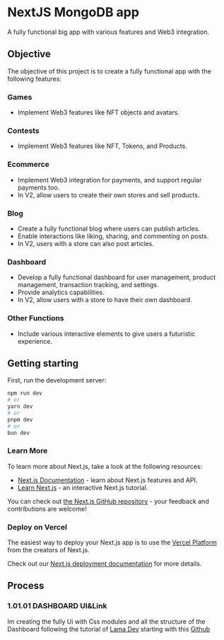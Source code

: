 # NextJS MongoDB app

A fully functional big app with various features and Web3 integration.

## Objective

The objective of this project is to create a fully functional app with the following features:

### Games

- Implement Web3 features like NFT objects and avatars.

### Contests

- Implement Web3 features like NFT, Tokens, and Products.

### Ecommerce

- Implement Web3 integration for payments, and support regular payments too.
- In V2, allow users to create their own stores and sell products.

### Blog

- Create a fully functional blog where users can publish articles.
- Enable interactions like liking, sharing, and commenting on posts.
- In V2, users with a store can also post articles.

### Dashboard

- Develop a fully functional dashboard for user management, product management, transaction tracking, and settings.
- Provide analytics capabilities.
- In V2, allow users with a store to have their own dashboard.

### Other Functions

- Include various interactive elements to give users a futuristic experience.

## Getting starting

First, run the development server:

```bash
npm run dev
# or
yarn dev
# or
pnpm dev
# or
bun dev
```

### Learn More

To learn more about Next.js, take a look at the following resources:

- [Next.js Documentation](https://nextjs.org/docs) - learn about Next.js features and API.
- [Learn Next.js](https://nextjs.org/learn) - an interactive Next.js tutorial.

You can check out [the Next.js GitHub repository](https://github.com/vercel/next.js/) - your feedback and contributions are welcome!

### Deploy on Vercel

The easiest way to deploy your Next.js app is to use the [Vercel Platform](https://vercel.com/new?utm_medium=default-template&filter=next.js&utm_source=create-next-app&utm_campaign=create-next-app-readme) from the creators of Next.js.

Check out our [Next.js deployment documentation](https://nextjs.org/docs/deployment) for more details.

## Process

### 1.01.01 DASHBOARD UI&Link

Im creating the fully Ui with Css modules and all the structure of the Dashboard following the tutorial of [Lama Dev](https://www.youtube.com/watch?v=cBg6xA5C60s&t=5669s) starting with this [Github](https://github.com/safak/nextadmin)
